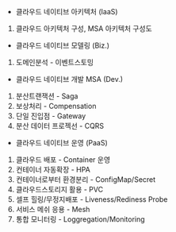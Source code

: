 * 클라우드 네이티브 아키텍처 (IaaS) 
1. 클라우드 아키텍처 구성, MSA 아키텍처 구성도

* 클라우드 네이티브 모델링 (Biz.) 
1. 도메인분석 - 이벤트스토밍

* 클라우드 네이티브 개발 MSA (Dev.) 
1. 분산트랜잭션 - Saga
2. 보상처리 - Compensation
3. 단일 진입점 - Gateway
4. 분산 데이터 프로젝선 - CQRS

* 클라우드 네이티브 운영 (PaaS) 
1. 클라우드 배포 - Container 운영
2. 컨테이너 자동확장 - HPA
3. 컨테이너로부터 환경분리 - ConfigMap/Secret
4. 클라우드스토리지 활용 - PVC
5. 셀프 힐링/무정지배포 - Liveness/Rediness Probe
6. 서비스 메쉬 응용 - Mesh
7. 통합 모니터링 - Loggregation/Monitoring

